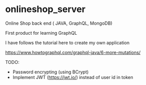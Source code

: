 # onlineshop_server
Online Shop back end ( JAVA, GraphQL, MongoDB)

First product for learning GraphQL

I have follows the tutorial here to create my own application

https://www.howtographql.com/graphql-java/6-more-mutations/

TODO:
- Password encrypting (using BCrypt)
- Implement JWT (https://jwt.io/) instead of user id in token
